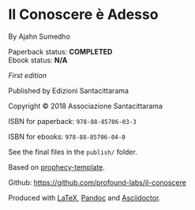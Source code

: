Il Conoscere è Adesso
==============

By Ajahn Sumedho

Paperback status: **COMPLETED**  
Ebook status: **N/A**

*First edition*

Published by Edizioni Santacittarama

Copyright © 2018 Associazione Santacittarama

ISBN for paperback: `978-88-85706-03-3`

ISBN for ebooks: `978-88-85706-04-0`

See the final files in the `publish/` folder.

Based on [prophecy-template].

Github: <https://github.com/profound-labs/il-conoscere>

Produced with [LaTeX], [Pandoc] and [Asciidoctor].

[prophecy-template]: https://github.com/profound-labs/prophecy-template

[LaTeX]: http://latex-project.org/

[Pandoc]: http://pandoc.org/

[Asciidoctor]: http://asciidoctor.org/

